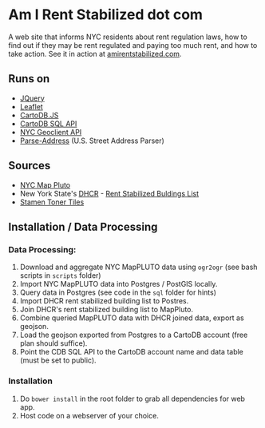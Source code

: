 Am I Rent Stabilized dot com
============================

A web site that informs NYC residents about rent regulation laws, how to find out if they may be rent regulated and paying too much rent, and how to take action. See it in action at [amirentstabilized.com](http://amirentstabilized.com/).

## Runs on
- [JQuery](http://jquery.com/)
- [Leaflet](http://leafletjs.com/)
- [CartoDB.JS](http://docs.cartodb.com/cartodb-platform/cartodb-js.html)
- [CartoDB SQL API](http://docs.cartodb.com/cartodb-platform/sql-api.html)
- [NYC Geoclient API](https://developer.cityofnewyork.us/api/geoclient-api)
- [Parse-Address](https://github.com/hassansin/parse-address) (U.S. Street Address Parser)

## Sources
- [NYC Map Pluto](http://www.nyc.gov/html/dcp/html/bytes/dwn_pluto_mappluto.shtml)
- New York State's [DHCR](http://www.nyshcr.org/) - [Rent Stabilized Buldings List](https://github.com/clhenrick/dhcr-rent-stabilized-data)
- [Stamen Toner Tiles](http://maps.stamen.com/#toner)

## Installation / Data Processing
### Data Processing:
1. Download and aggregate NYC MapPLUTO data using `ogr2ogr` (see bash scripts in `scripts` folder)
1. Import NYC MapPLUTO data into Postgres / PostGIS locally.
2. Query data in Postgres (see code in the `sql` folder for hints)
3. Import DHCR rent stabilized building list to Postres.
3. Join DHCR's rent stabilized building list to MapPluto.
4. Combine queried MapPLUTO data with DHCR joined data, export as geojson.
2. Load the geojson exported from Postgres to a CartoDB account (free plan should suffice).
3. Point the CDB SQL API to the CartoDB account name and data table (must be set to public).

### Installation
1. Do `bower install` in the root folder to grab all dependencies for web app.  
2. Host code on a webserver of your choice.

